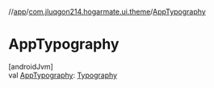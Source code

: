 //[app](../../index.md)/[com.jluqgon214.hogarmate.ui.theme](index.md)/[AppTypography](-app-typography.md)

# AppTypography

[androidJvm]\
val [AppTypography](-app-typography.md): [Typography](https://developer.android.com/reference/kotlin/androidx/compose/material3/Typography.html)
